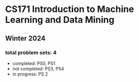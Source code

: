 # CS171 Introduction to Machine Learning and Data Mining
## Winter 2024

### total problem sets: 4
- completed: PS0, PS1
- not completed: PS3, PS4
- in progress: PS 2